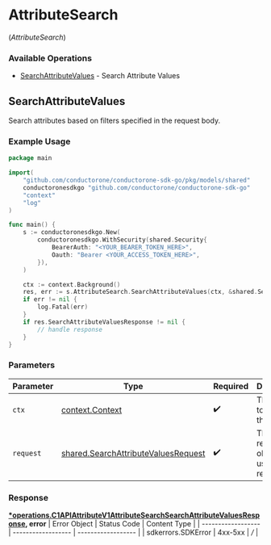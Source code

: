 # AttributeSearch
(*AttributeSearch*)

### Available Operations

* [SearchAttributeValues](#searchattributevalues) - Search Attribute Values

## SearchAttributeValues

Search attributes based on filters specified in the request body.

### Example Usage

```go
package main

import(
	"github.com/conductorone/conductorone-sdk-go/pkg/models/shared"
	conductoronesdkgo "github.com/conductorone/conductorone-sdk-go"
	"context"
	"log"
)

func main() {
    s := conductoronesdkgo.New(
        conductoronesdkgo.WithSecurity(shared.Security{
            BearerAuth: "<YOUR_BEARER_TOKEN_HERE>",
            Oauth: "Bearer <YOUR_ACCESS_TOKEN_HERE>",
        }),
    )

    ctx := context.Background()
    res, err := s.AttributeSearch.SearchAttributeValues(ctx, &shared.SearchAttributeValuesRequest{})
    if err != nil {
        log.Fatal(err)
    }
    if res.SearchAttributeValuesResponse != nil {
        // handle response
    }
}
```

### Parameters

| Parameter                                                                                      | Type                                                                                           | Required                                                                                       | Description                                                                                    |
| ---------------------------------------------------------------------------------------------- | ---------------------------------------------------------------------------------------------- | ---------------------------------------------------------------------------------------------- | ---------------------------------------------------------------------------------------------- |
| `ctx`                                                                                          | [context.Context](https://pkg.go.dev/context#Context)                                          | :heavy_check_mark:                                                                             | The context to use for the request.                                                            |
| `request`                                                                                      | [shared.SearchAttributeValuesRequest](../../pkg/models/shared/searchattributevaluesrequest.md) | :heavy_check_mark:                                                                             | The request object to use for the request.                                                     |


### Response

**[*operations.C1APIAttributeV1AttributeSearchSearchAttributeValuesResponse](../../pkg/models/operations/c1apiattributev1attributesearchsearchattributevaluesresponse.md), error**
| Error Object       | Status Code        | Content Type       |
| ------------------ | ------------------ | ------------------ |
| sdkerrors.SDKError | 4xx-5xx            | */*                |
